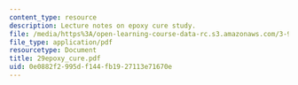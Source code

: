 ```yaml
---
content_type: resource
description: Lecture notes on epoxy cure study.
file: /media/https%3A/open-learning-course-data-rc.s3.amazonaws.com/3-91-mechanical-behavior-of-plastics-spring-2007/0e0882f2995df144fb1927113e71670e_29epoxy_cure.pdf
file_type: application/pdf
resourcetype: Document
title: 29epoxy_cure.pdf
uid: 0e0882f2-995d-f144-fb19-27113e71670e
---
```

